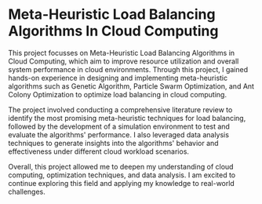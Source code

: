 # Meta-Heuristic Load Balancing Algorithms In Cloud Computing
This project focusses on Meta-Heuristic Load Balancing Algorithms in Cloud Computing, which aim to improve resource utilization and overall system performance in cloud environments. Through this project, I gained hands-on experience in designing and implementing meta-heuristic algorithms such as Genetic Algorithm, Particle Swarm Optimization, and Ant Colony Optimization to optimize load balancing in cloud computing.

The project involved conducting a comprehensive literature review to identify the most promising meta-heuristic techniques for load balancing, followed by the development of a simulation environment to test and evaluate the algorithms' performance. I also leveraged data analysis techniques to generate insights into the algorithms' behavior and effectiveness under different cloud workload scenarios.

Overall, this project allowed me to deepen my understanding of cloud computing, optimization techniques, and data analysis. I am excited to continue exploring this field and applying my knowledge to real-world challenges.




